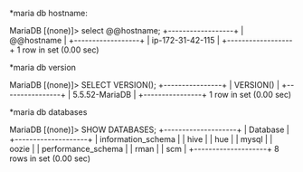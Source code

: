 *maria db hostname:


MariaDB [(none)]> select @@hostname;
+------------------+
| @@hostname       |
+------------------+
| ip-172-31-42-115 |
+------------------+
1 row in set (0.00 sec)


*maria db version

MariaDB [(none)]> SELECT VERSION(); +----------------+ | VERSION() | +----------------+ | 5.5.52-MariaDB | +----------------+ 1 row in set (0.00 sec)

*maria db databases

MariaDB [(none)]> SHOW DATABASES; +--------------------+ | Database | +--------------------+ | information_schema | | hive | | hue | | mysql | | oozie | | performance_schema | | rman | | scm | +--------------------+ 8 rows in set (0.00 sec)
